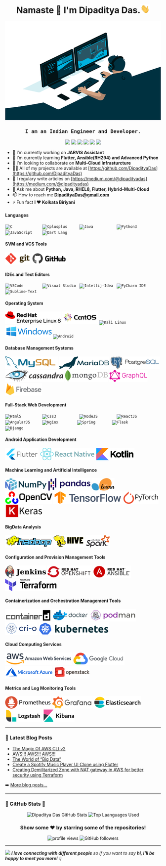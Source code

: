 <h1 align="center">Namaste 🙏 I'm Dipaditya Das.<img src="https://github.com/DipadityaDas/DipadityaDas/raw/master/img/wave.gif" width="6%"></h1>
<p align="center"><img alt="GIF" src="https://github.com/DipadityaDas/DipadityaDas/raw/master/img/code.gif" width="600" height="320"/></p>
<h3 align="center"><samp>I am an Indian Engineer and Developer.</samp></h3>

<div align="center">

[<img src="https://img.icons8.com/color/100/000000/medium-logo.svg"                width="30">](https://dipadityadas.medium.com/)
[<img src="https://img.icons8.com/fluent/100/000000/twitter.svg"                   width="30">](https://twitter.com/dipadityadas)
[<img src="https://img.icons8.com/fluent/100/000000/linkedin.svg"                  width="30">](https://linkedin.com/in/DipadityaDas)
[<img src="https://img.icons8.com/fluent/100/000000/facebook-new.svg"              width="30">](https://www.facebook.com/dipaditya.das)
[<img src="https://img.icons8.com/fluent/100/000000/instagram-new.svg"             width="30">](https://instagram.com/dipaditya_das/)
[<img src="https://img.icons8.com/fluent/100/000000/gmail--v2.svg"                 width="30">](mailto:DipadityaDas@gmail.com)

</div>

- 🔭 I’m currently working on **JARVIS Assistant**
- 🌱 I’m currently learning **Flutter, Ansible(RH294) and Advanced Python**
- 👯 I’m looking to collaborate on **Multi-Cloud Infrasturcture**
- 👨‍💻 All of my projects are available at [https://github.com/DipadityaDas](https://github.com/DipadityaDas)
- 📝 I regulary write articles on [https://medium.com/@dipadityadas](https://medium.com/@dipadityadas)
- 💬 Ask me about **Python, Java, RHEL8, Flutter, Hybrid-Multi-Cloud**
- 📫 How to reach me **DipadityaDas@gmail.com**
- ⚡ Fun fact **I ❤ Kolkata Biriyani**

#### Languages

<code><img height="40" alt="C             " src="https://img.icons8.com/color/100/000000/c-programming.svg"                 /></code>
<code><img height="40" alt="Cplusplus     " src="https://img.icons8.com/color/100/000000/c-plus-plus-logo.svg"              /></code>
<code><img height="40" alt="Java          " src="https://img.icons8.com/color/100/000000/java-coffee-cup-logo.svg"          /></code>
<code><img height="40" alt="Python3       " src="https://img.icons8.com/color/100/000000/python.svg"                        /></code>
<code><img height="40" alt="JavaScript    " src="https://img.icons8.com/color/100/000000/javascript.svg"                    /></code>
<code><img height="40" alt="Dart Lang     " src="https://img.icons8.com/color/100/000000/dart.svg"                          /></code>

#### SVM and VCS Tools

<code><img height="40" alt="Git           " src="https://github.com/DipadityaDas/DipadityaDas/raw/master/img/git.svg"       /></code>
<code><img height="40" alt="Github        " src="https://github.com/DipadityaDas/DipadityaDas/raw/master/img/github.svg"    /></code>

#### IDEs and Text Editors

<code><img height="40" alt="VSCode        " src="https://img.icons8.com/fluent/100/000000/visual-studio-code-2019.svg"      /></code>
<code><img height="40" alt="Visual Studio " src="https://img.icons8.com/fluent/100/000000/visual-studio-2019.svg"           /></code>
<code><img height="40" alt="Intellij-Idea " src="https://img.icons8.com/color/100/000000/intellij-idea.svg"                 /></code>
<code><img height="40" alt="PyCharm IDE   " src="https://img.icons8.com/color/100/000000/pycharm.svg"                       /></code>
<code><img height="40" alt="Sublime-Text  " src="https://img.icons8.com/fluent/100/000000/sublime-text.svg"                 /></code>

#### Operating System

<code><img height="40" alt="Red Hat Linux " src="https://github.com/DipadityaDas/DipadityaDas/raw/master/img/RHEL8.svg"     /></code>
<code><img height="40" alt="CentOS 8      " src="https://github.com/DipadityaDas/DipadityaDas/raw/master/img/centos.svg"    /></code>
<code><img height="40" alt="Kali Linux    " src="https://img.icons8.com/color/100/000000/kali-linux.svg"                    /></code>
<code><img height="40" alt="Windows 10    " src="https://github.com/DipadityaDas/DipadityaDas/raw/master/img/Windows.svg"   /></code>
<code><img height="40" alt="Android       " src="https://img.icons8.com/fluent/100/000000/android-os.svg"                   /></code>

#### Database Management Systems

<code><img height="40" alt="MySQL         " src="https://github.com/DipadityaDas/DipadityaDas/raw/master/img/mysql.svg"       /></code>
<code><img height="40" alt="MariaDB       " src="https://github.com/DipadityaDas/DipadityaDas/raw/master/img/mariadb.svg"     /></code>
<code><img height="40" alt="PostgreSQL    " src="https://github.com/DipadityaDas/DipadityaDas/raw/master/img/postgresql.svg"  /></code>
<code><img height="40" alt="Cassandra     " src="https://github.com/DipadityaDas/DipadityaDas/raw/master/img/cassandra.svg"   /></code>
<code><img height="40" alt="MongoDB       " src="https://github.com/DipadityaDas/DipadityaDas/raw/master/img/mongodb.svg"     /></code>
<code><img height="40" alt="GraphQL       " src="https://github.com/DipadityaDas/DipadityaDas/raw/master/img/graphql.svg"     /></code>
<code><img height="40" alt="Firebase      " src="https://github.com/DipadityaDas/DipadityaDas/raw/master/img/firebase.svg"    /></code>

#### Full-Stack Web Development

<code><img height="40" alt="Html5         " src="https://img.icons8.com/color/100/000000/html-5.svg"                        /></code>
<code><img height="40" alt="Css3          " src="https://img.icons8.com/color/100/000000/css3.svg"                          /></code>
<code><img height="40" alt="NodeJS        " src="https://img.icons8.com/color/100/000000/nodejs.svg"                        /></code>
<code><img height="40" alt="ReactJS       " src="https://www.vectorlogo.zone/logos/reactjs/reactjs-ar21.svg"                /></code>
<code><img height="40" alt="AngularJS     " src="https://www.vectorlogo.zone/logos/angular/angular-ar21.svg"                /></code>
<code><img height="40" alt="Nginx        " src="https://www.vectorlogo.zone/logos/nginx/nginx-ar21.svg"                    /></code>
<code><img height="40" alt="Spring       " src="https://www.vectorlogo.zone/logos/springio/springio-ar21.svg"              /></code>
<code><img height="40" alt="Flask        " src="https://www.vectorlogo.zone/logos/pocoo_flask/pocoo_flask-ar21.svg"        /></code>
<code><img height="40" alt="Django       " src="https://www.vectorlogo.zone/logos/djangoproject/djangoproject-ar21.svg"    /></code>

#### Android Application Development

<code><img height="40" alt="Flutter      " src="https://github.com/DipadityaDas/DipadityaDas/raw/master/img/flutter.svg"   /></code>
<code><img height="40" alt="React Native " src="https://github.com/DipadityaDas/DipadityaDas/raw/master/img/react.svg"     /></code>
<code><img height="40" alt="Kotlin       " src="https://github.com/DipadityaDas/DipadityaDas/raw/master/img/kotlin.svg"    /></code>

#### Machine Learning and Artificial Intelligence

<code><img height="40" alt="Numpy        " src="https://github.com/DipadityaDas/DipadityaDas/raw/master/img/numpy.svg"     /></code>
<code><img height="40" alt="Pandas       " src="https://github.com/DipadityaDas/DipadityaDas/raw/master/img/pandas.svg"    /></code>
<code><img height="40" alt="Scikit-Learn " src="https://github.com/DipadityaDas/DipadityaDas/raw/master/img/scikit.svg"    /></code>
<code><img height="40" alt="OpenCV       " src="https://github.com/DipadityaDas/DipadityaDas/raw/master/img/opencv.svg"    /></code>
<code><img height="40" alt="Tensorflow   " src="https://github.com/DipadityaDas/DipadityaDas/raw/master/img/tensorflow.svg"/></code>
<code><img height="40" alt="PyTorch      " src="https://github.com/DipadityaDas/DipadityaDas/raw/master/img/pytorch.svg"   /></code>
<code><img height="40" alt="Keras        " src="https://github.com/DipadityaDas/DipadityaDas/raw/master/img/keras.svg"     /></code>

#### BigData Analysis

<code><img height="40" alt="Apache Hadoop" src="https://github.com/DipadityaDas/DipadityaDas/raw/master/img/hadoop.svg"    /></code>
<code><img height="40" alt="Apache Hive  " src="https://github.com/DipadityaDas/DipadityaDas/raw/master/img/hive.svg"      /></code>
<code><img height="40" alt="Apache Spark " src="https://github.com/DipadityaDas/DipadityaDas/raw/master/img/spark.svg"     /></code>

#### Configuration and Provision Management Tools

<code><img height="40" alt="Jenkins      " src="https://github.com/DipadityaDas/DipadityaDas/raw/master/img/jenkins.svg"   /></code>
<code><img height="40" alt="OpenShift    " src="https://github.com/DipadityaDas/DipadityaDas/raw/master/img/openshift.svg" /></code>
<code><img height="40" alt="Ansible      " src="https://github.com/DipadityaDas/DipadityaDas/raw/master/img/ansible.svg"   /></code>
<code><img height="40" alt="Terraform    " src="https://github.com/DipadityaDas/DipadityaDas/raw/master/img/terraform.svg" /></code>

#### Containerization and Orchestration Management Tools

<code><img height="40" alt="Containerd   " src="https://github.com/DipadityaDas/DipadityaDas/raw/master/img/containerd.svg"/></code>
<code><img height="40" alt="Docker       " src="https://github.com/DipadityaDas/DipadityaDas/raw/master/img/docker.svg"    /></code>
<code><img height="40" alt="Podman       " src="https://github.com/DipadityaDas/DipadityaDas/raw/master/img/podman.svg"    /></code>
<code><img height="40" alt="Cri-O        " src="https://github.com/DipadityaDas/DipadityaDas/raw/master/img/crio.svg"      /></code>
<code><img height="40" alt="Kubernetes   " src="https://github.com/DipadityaDas/DipadityaDas/raw/master/img/kubernetes.svg"/></code>

#### Cloud Computing Services

<code><img height="40" alt="AWS          " src="https://github.com/DipadityaDas/DipadityaDas/raw/master/img/aws.svg"       /></code>
<code><img height="40" alt="Google Cloud " src="https://github.com/DipadityaDas/DipadityaDas/raw/master/img/gcp.svg"       /></code>
<code><img height="40" alt="Azure        " src="https://github.com/DipadityaDas/DipadityaDas/raw/master/img/azure.svg"     /></code>
<code><img height="40" alt="Openstack    " src="https://github.com/DipadityaDas/DipadityaDas/raw/master/img/openstack.svg" /></code>

#### Metrics and Log Monitoring Tools

<code><img height="40" alt="Prometheus   " src="https://github.com/DipadityaDas/DipadityaDas/raw/master/img/prometheus.svg"   /></code>
<code><img height="40" alt="Grafana      " src="https://github.com/DipadityaDas/DipadityaDas/raw/master/img/grafana.svg"      /></code>
<code><img height="40" alt="Elasticsearch" src="https://github.com/DipadityaDas/DipadityaDas/raw/master/img/elasticsearch.svg"/></code>
<code><img height="40" alt="Logstash     " src="https://github.com/DipadityaDas/DipadityaDas/raw/master/img/logstash.svg"     /></code>
<code><img height="40" alt="Kibana       " src="https://github.com/DipadityaDas/DipadityaDas/raw/master/img/kibana.svg"       /></code>

---

### 📕 Latest Blog Posts

<!-- BLOG-POST-LIST:START -->
- [The Magic Of AWS CLI v2](https://medium.com/@dipadityadas/the-magic-of-aws-cli-v2-2b51df40c522?source=rss-78dbd39bd990------2)
- [AWS!!! AWS!!! AWS!!!](https://medium.com/@dipadityadas/aws-aws-aws-8b5396a7730c?source=rss-78dbd39bd990------2)
- [The World of “Big Data”](https://medium.com/@dipadityadas/the-world-of-big-data-e738fe725c93?source=rss-78dbd39bd990------2)
- [Create a Spotify Music Player UI Clone using Flutter](https://medium.com/@dipadityadas/create-a-spotify-music-player-ui-clone-using-flutter-46a6e4633e69?source=rss-78dbd39bd990------2)
- [Creating Demilitarized Zone with NAT gateway in AWS for better security using Terraform](https://medium.com/@dipadityadas/creating-demilitarized-zone-with-nat-gateway-in-aws-for-better-security-using-terraform-5b78df29849?source=rss-78dbd39bd990------2)
<!-- BLOG-POST-LIST:END -->

➡️ [More blog posts...](https://dipadityadas.medium.com/)

---

### 🚀 GitHub Stats 🚀

<div align="center">
<img alt="Dipaditya Das GitHub Stats" src="https://github-readme-stats-5i0uvjfd7.vercel.app/api?username=dipadityadas&theme=algolia&hide=prs&show_icons=true&hide_border=true&include_all_commits=true&cache_seconds=60&text_color=a9fef7&icon_color=f8d847"/>
<img alt="Top Laanguages Used" src="https://github-readme-stats.dipadityadas.vercel.app/api/top-langs/?username=dipadityadas&layout=compact&theme=algolia&hide_border=true&cache_seconds=1800&langs_count=8">
</div>
<div align="center">

### Show some ❤️ by starring some of the repositories!

<img src="https://gpvc.arturio.dev/dipadityadas" alt="profile views"/>  <img alt="GitHub followers" src="https://img.shields.io/github/followers/dipadityadas?style=social"/> 

</div>

---

<img src="https://media.giphy.com/media/LnQjpWaON8nhr21vNW/giphy.gif" width="60"> <em><b>I love connecting with different people</b> so if you want to say <b>hi, I'll be happy to meet you more!</b> :)</em>
